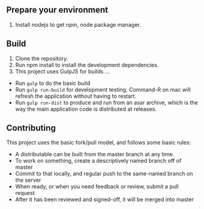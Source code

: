 Prepare your environment
------------------------

1. Install nodejs to get npm, node package manager.

Build
-----

1. Clone the repository.
2. Run npm install to install the development dependencies.
3. This project uses GulpJS for builds ...
  * Run `gulp` to do the basic build
  * Run `gulp run-build` for development testing. Command-R on mac will refresh the application without having to restart.
  * Run `gulp run-dist` to produce and run from an asar archive, which is the way the main application code is distributed at releases.

Contributing
------------
This project uses the basic fork/pull model, and follows some basic rules:

- A distributable can be built from the master branch at any time.
- To work on something, create a descriptively named branch off of master
- Commit to that locally, and regular push to the same-named branch on the server
- When ready, or when you need feedback or review, submit a pull request
- After it has been reviewed and signed-off, it will be merged into master
